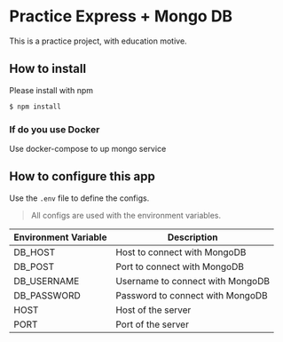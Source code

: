 # Practice Express + Mongo DB
This is a practice project, with education motive.


## How to install

Please install with npm

```bash
$ npm install
```

### If do you use Docker

Use docker-compose to up mongo service


## How to configure this app

Use the `.env` file to define the configs.

> All configs are used with the environment variables.


| Environment Variable | Description                      |
| -------------------- | -------------------------------- |
| DB_HOST              | Host to connect with MongoDB     |
| DB_POST              | Port to connect with MongoDB     |
| DB_USERNAME          | Username to connect with MongoDB |
| DB_PASSWORD          | Password to connect with MongoDB |
| HOST                 | Host of the server               |
| PORT                 | Port of the server               |
